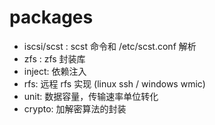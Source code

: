 # packages

- iscsi/scst : scst 命令和 /etc/scst.conf 解析
- zfs : zfs 封装库
- inject: 依赖注入
- rfs: 远程 rfs 实现 (linux ssh / windows wmic)
- unit: 数据容量，传输速率单位转化
- crypto: 加解密算法的封装